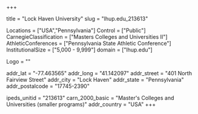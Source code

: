 
+++

title = "Lock Haven University"
slug = "lhup.edu_213613"

Locations = ["USA","Pennsylvania"]
Control = ["Public"]
CarnegieClassification = ["Masters Colleges and Universities II"]
AthleticConferences = ["Pennsylvania State Athletic Conference"]
InstitutionalSize = ["5,000 - 9,999"]
domain = ["lhup.edu"]

Logo = ""

addr_lat = "-77.463565"
addr_long = "41.142097"
addr_street = "401 North Fairview Street"
addr_city = "Lock Haven"
addr_state = "Pennsylvania"
addr_postalcode = "17745-2390"

ipeds_unitid = "213613"
carn_2000_basic = "Master's Colleges and Universities (smaller programs)"
addr_country = "USA"
+++
    
